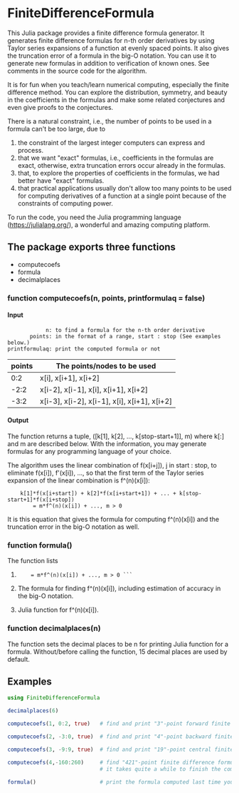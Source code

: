 # FiniteDifferenceFormula

This Julia package provides a finite difference formula generator. It generates
finite difference formulas for n-th order derivatives by using Taylor series expansions
of a function at evenly spaced points. It also gives the truncation error of a formula
in the big-O notation. You can use it to generate new formulas in addition to
verification of known ones. See comments in the source code for the algorithm.

It is for fun when you teach/learn numerical computing, especially the finite difference
method. You can explore the distribution, symmetry, and beauty in the coefficients in the
formulas and make some related conjectures and even give proofs to the conjectures.

There is a natural constraint, i.e., the number of points to be used in a formula can't
be too large, due to

1. the constraint of the largest integer computers can express and process.
1. that we want "exact" formulas, i.e., coefficients in the formulas are exact, otherwise,
   extra truncation errors occur already in the formulas.
1. that, to explore the properties of coefficients in the formulas, we had better have
   "exact" formulas.
1. that practical applications usually don't allow too many points to be used for
   computing derivatives of a function at a single point because of the constraints of
   computing power.

To run the code, you need the Julia programming language (https://julialang.org/), a
wonderful and amazing computing platform.

## The package exports three functions

- computecoefs
- formula
- decimalplaces

### function computecoefs(n, points, printformulaq = false)

#### Input

```
            n: to find a formula for the n-th order derivative
       points: in the format of a range, start : stop (See examples below.)
printformulaq: print the computed formula or not
```

|   points   |   The points/nodes to be used                  |
|   -------- | ---------------------------------------------- |
|    0:2     |   x[i], x[i+1], x[i+2]                         |
|   -2:2     |   x[i-2], x[i-1], x[i], x[i+1], x[i+2]         |
|   -3:2     |   x[i-3], x[i-2], x[i-1], x[i], x[i+1], x[i+2] |

#### Output

The function returns a tuple, ([k[1], k[2], ..., k[stop-start+1]], m) where k[:] and m
are described below. With the information, you may generate formulas for any
programming language of your choice.

The algorithm uses the linear combination of f(x[i+j]), j in start : stop, to eliminate
f(x[i]), f'(x[i]), ..., so that the first term of the Taylor series expansion of the
linear combination is f^(n)(x[i]):

```
    k[1]*f(x[i+start]) + k[2]*f(x[i+start+1]) + ... + k[stop-start+1]*f(x[i+stop])
        = m*f^(n)(x[i]) + ..., m > 0
```

It is this equation that gives the formula for computing f^(n)(x[i]) and the truncation
error in the big-O notation as well.

### function formula()

The function lists

1. ``` k[1]*f(x[i+start]) + k[2]*f(x[i+start+1]) + ... + k[stop-start+1]*f(x[i+stop])
       = m*f^(n)(x[i]) + ..., m > 0 ```

1. The formula for finding f^(n)(x[i]), including estimation of accuracy in the big-O
   notation.

1. Julia function for f^(n)(x[i]).

### function decimalplaces(n)

The function sets the decimal places to be n for printing Julia function for a formula.
Without/before calling the function, 15 decimal places are used by default.

## Examples

```Julia
using FiniteDifferenceFormula

decimalplaces(6)

computecoefs(1, 0:2, true)   # find and print "3"-point forward finite difference formula for f'(x[i])

computecoefs(2, -3:0, true)  # find and print "4"-point backward finite difference formula for f''(x[i])

computecoefs(3, -9:9, true)  # find and print "19"-point central finite difference formula for f'''(x[i])

computecoefs(4,-160:260)     # find "421"-point finite difference formula for f''''(x[i]) ---- for fun
                             # it takes quite a while to finish the computation

formula()                    # print the formula computed last time you called computecoefs(...)
```
